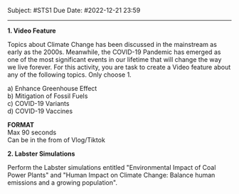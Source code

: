 Subject: #STS1
Due Date: #2022-12-21 23:59

--- 

**1. Video Feature**  
  
Topics about Climate Change has been discussed in the mainstream as early as the 2000s. Meanwhile, the COVID-19 Pandemic has emerged as one of the most significant events in our lifetime that will change the way we live forever. For this activity, you are task to create a Video feature about any of the following topics. Only choose 1.  
  
a) Enhance Greenhouse Effect  
b) Mitigation of Fossil Fuels  
c) COVID-19 Variants  
d) COVID-19 Vaccines  
  
**FORMAT**  
Max 90 seconds  
Can be in the from of Vlog/Tiktok  
  
**2. Labster Simulations**  
  
Perform the Labster simulations entitled "Environmental Impact of Coal Power Plants" and "Human Impact on Climate Change: Balance human emissions and a growing population".